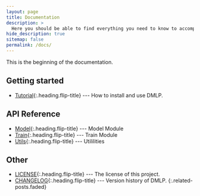 ```yaml
---
layout: page
title: Documentation
description: >
  Here you should be able to find everything you need to know to accomplish the most common tasks when blogging with Hydejack.
hide_description: true
sitemap: false
permalink: /docs/
---
```


This is the beginning of the documentation.


## Getting started
* [Tutorial]{:.heading.flip-title} --- How to install and use DMLP.

## API Reference
* [Model]{:.heading.flip-title} --- Model Module
* [Train]{:.heading.flip-title} --- Train Module
* [Utils]{:.heading.flip-title} --- Utililities

## Other
* [LICENSE]{:.heading.flip-title} --- The license of this project.
* [CHANGELOG]{:.heading.flip-title} --- Version history of DMLP.
{:.related-posts.faded}

[tutorial]: ../tutorial/index.md
[model]: model.md
[train]: train.md
[utils]: utils.md

[LICENSE]: ../LICENSE.md
[CHANGELOG]: ../CHANGELOG.md
